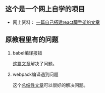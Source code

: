 ## 这个是一个网上自学的项目
- 网上资料：
  [一篇自己搭建react脚手架的文章](https://blog.csdn.net/design_lu/article/details/94856399)
## 原教程里有的问题
1. babel编译报错
  
   [这篇文章](https://blog.csdn.net/weixin_41779718/article/details/105149338)解决了问题。
2. webpack编译遇到问题
   
   这个[总结性文章](cnblogs.com/jeacy/p/13864454.html)可以很好的解决问题。